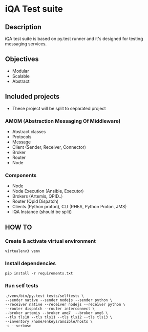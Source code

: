 # iQA Test suite
## Description
iQA test suite is based on py.test runner and it's designed for testing messaging services.

## Objectives
- Modular
- Scalable
- Abstract

## Included projects
 - These project will be split to separated project

### AMOM (Abstraction Messaging Of Middleware)
- Abstract classes
- Protocols
- Message
- Client (Sender, Receiver, Connector)
- Broker
- Router
- Node

### Components
- Node
- Node Execution (Ansible, Executor)
- Brokers (Artemis, QPID..)
- Router (Qpid Dispatch)
- Clients (Python proton), CLI (RHEA, Python Proton, JMS)
- IQA Instance (should be split)


## HOW TO
### Create & activate virtual environment
```
virtualenv3 venv
```
### Install dependencies
```
pip install -r requirements.txt
```

### Run self tests
```
./venv/bin/py.test tests/selftests \
--sender native --sender nodejs --sender python \
--receiver native --receiver nodejs --receiver python \
--router dispatch --router interconnect \
--broker artemis --broker amq7  --broker amq6 \
--tls tls10 --tls tls11 --tls tls12 --tls tls13 \
--inventory /home/enkeys/ansible/hosts \
-s --verbose
```